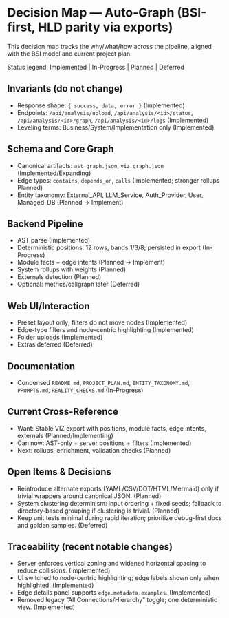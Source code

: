 # Decision Map — Auto-Graph (BSI-first, HLD parity via exports)

This decision map tracks the why/what/how across the pipeline, aligned with the BSI model and current project plan.

Status legend: Implemented | In-Progress | Planned | Deferred

## Invariants (do not change)
- Response shape: `{ success, data, error }` (Implemented)
- Endpoints: `/api/analysis/upload`, `/api/analysis/<id>/status`, `/api/analysis/<id>/graph`, `/api/analysis/<id>/logs` (Implemented)
- Leveling terms: Business/System/Implementation only (Implemented)

## Schema and Core Graph
- Canonical artifacts: `ast_graph.json`, `viz_graph.json` (Implemented/Expanding)
- Edge types: `contains`, `depends_on`, `calls` (Implemented; stronger rollups Planned)
- Entity taxonomy: External_API, LLM_Service, Auth_Provider, User, Managed_DB (Planned → Implement)

## Backend Pipeline
- AST parse (Implemented)
- Deterministic positions: 12 rows, bands 1/3/8; persisted in export (In-Progress)
- Module facts + edge intents (Planned → Implement)
- System rollups with weights (Planned)
- Externals detection (Planned)
- Optional: metrics/callgraph later (Deferred)

## Web UI/Interaction
- Preset layout only; filters do not move nodes (Implemented)
- Edge-type filters and node-centric highlighting (Implemented)
- Folder uploads (Implemented)
- Extras deferred (Deferred)

## Documentation
- Condensed `README.md`, `PROJECT_PLAN.md`, `ENTITY_TAXONOMY.md`, `PROMPTS.md`, `REALITY_CHECKS.md` (In-Progress)

## Current Cross-Reference
- Want: Stable VIZ export with positions, module facts, edge intents, externals (Planned/Implementing)
- Can now: AST-only + server positions + filters (Implemented)
- Next: rollups, enrichment, validation checks (Planned)

## Open Items & Decisions
- Reintroduce alternate exports (YAML/CSV/DOT/HTML/Mermaid) only if trivial wrappers around canonical JSON. (Planned)
- System clustering determinism: input ordering + fixed seeds; fallback to directory-based grouping if clustering is trivial. (Planned)
- Keep unit tests minimal during rapid iteration; prioritize debug-first docs and golden samples. (Deferred)

## Traceability (recent notable changes)
- Server enforces vertical zoning and widened horizontal spacing to reduce collisions. (Implemented)
- UI switched to node-centric highlighting; edge labels shown only when highlighted. (Implemented)
- Edge details panel supports `edge.metadata.examples`. (Implemented)
- Removed legacy “All Connections/Hierarchy” toggle; one deterministic view. (Implemented)

